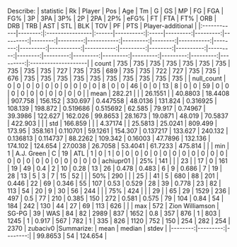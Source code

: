 Describe:
| statistic   |      Rk | Player          | Pos   |       Age | Tm   |        G |       GS |       MP |      FG |      FGA |        FG% |       3P |     3PA |        3P% |      2P |      2PA |        2P% |       eFG% |       FT |     FTA |       FT% |      ORB |     DRB |      TRB |      AST |      STL |      BLK |      TOV |       PF |      PTS | Player-additional   |
|:------------|--------:|:----------------|:------|----------:|:-----|---------:|---------:|---------:|--------:|---------:|-----------:|---------:|--------:|-----------:|--------:|---------:|-----------:|-----------:|---------:|--------:|----------:|---------:|--------:|---------:|---------:|---------:|---------:|---------:|---------:|---------:|:--------------------|
| count       | 735     | 735             | 735   | 735       | 735  | 735      | 735      |  735     | 735     |  735     | 727        | 735      | 735     | 689        | 735     |  735     | 722        | 727        | 735      | 735     | 676       | 735      | 735     |  735     | 735      | 735      | 735      | 735      | 735      |  735     | 735                 |
| null_count  |   0     | 0               | 0     |   0       | 0    |   0      |   0      |    0     |   0     |    0     |   8        |   0      |   0     |  46        |   0     |    0     |  13        |   8        |   0      |   0     |  59       |   0      |   0     |    0     |   0      |   0      |   0      |   0      |   0      |    0     | 0                   |
| mean        | 282.21  |                 |       |  26.1551  |      |  40.8803 |  18.4408 |  907.758 | 156.152 |  330.697 |   0.447558 |  48.0136 | 131.824 |   0.316925 | 108.139 |  198.872 |   0.519686 |   0.515692 |  62.585  |  79.917 |   0.74967 |  39.3986 | 122.627 |  162.026 |  99.8653 |  28.1673 |  19.0871 |  48.019  |  70.5837 |  422.903 |                     |
| std         | 166.859 |                 |       |   4.37174 |      |  25.5813 |  25.0241 |  809.499 | 173.95  |  358.161 |   0.110701 |  59.1261 | 154.307 |   0.137217 | 133.627 |  240.132 |   0.136813 |   0.114737 |  88.2262 | 109.342 |   0.16003 |  47.7896 | 132.136 |  174.102 | 124.654  |  27.0038 |  26.7058 |  53.4041 |  61.7233 |  475.814 |                     |
| min         |   1     | A.J. Green      | C     |  19       | ATL  |   1      |   0      |    1     |   0     |    0     |   0        |   0      |   0     |   0        |   0     |    0     |   0        |   0        |   0      |   0     |   0       |   0      |   0     |    0     |   0      |   0      |   0      |   0      |   0      |    0     | achiupr01           |
| 25%         | 141     |                 |       |  23       |      |  17      |   0      |  161     |  19     |   49     |   0.4      |   2      |  10     |   0.28     |  13     |   26     |   0.478    |   0.483    |   6      |   9     |   0.686   |   7      |  19     |   28     |  13      |   5      |   3      |   7      |  15      |   52     |                     |
| 50%         | 290     |                 |       |  25       |      |  41      |   5      |  680     |  88     |  201     |   0.446    |  22      |  69     |   0.346    |  55     |  107     |   0.53     |   0.529    |  28      |  39     |   0.778   |  23      |  82     |  113     |  54      |  20      |   9      |  30      |  56      |  244     |                     |
| 75%         | 424     |                 |       |  29       |      |  65      |  29      | 1529     | 236     |  497     |   0.5      |  77      | 210     |   0.385    | 150     |  272     |   0.581    |   0.575    |  79      | 104     |   0.84    |  54      | 184     |  242     | 130      |  44      |  27      |  69      | 113      |  626     |                     |
| max         | 572     | Zion Williamson | SG-PG |  39       | WAS  |  84      |  82      | 2989     | 837     | 1652     |   0.8      | 357      | 876     |   1        | 803     | 1245     |   1        |   0.917    | 567      | 782     |   1       | 335      | 826     | 1120     | 752      | 150      | 254      | 282      | 254      | 2370     | zubaciv0            |Summarize:
|    mean |   median |   stdev |
|--------:|---------:|--------:|
| 99.8653 |       54 | 124.654 |